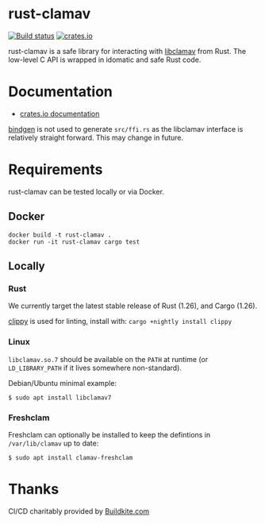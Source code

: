 # rust-clamav
[![Build status](https://badge.buildkite.com/a0da848f88331d8f89467e9a22290760cbf0e16436687f0d9e.svg?branch=master)](https://buildkite.com/icebergdefender/rust-clamav)
[![crates.io](https://img.shields.io/crates/v/clamav.svg)](https://crates.io/crates/clamav)

rust-clamav is a safe library for interacting with [libclamav](https://www.clamav.net) from Rust.
The low-level C API is wrapped in idomatic and safe Rust code.

# Documentation

 - [crates.io documentation](https://docs.rs/clamav/)

[bindgen](https://github.com/rust-lang-nursery/rust-bindgen) is not used to generate `src/ffi.rs` as the libclamav interface is relatively straight forward. This may change in future.

# Requirements

rust-clamav can be tested locally or via Docker.

## Docker

```
docker build -t rust-clamav . 
docker run -it rust-clamav cargo test
```

## Locally

### Rust

We currently target the latest stable release of Rust (1.26), and Cargo (1.26).

[clippy](https://github.com/rust-lang-nursery/rust-clippy) is used for linting, install with: `cargo +nightly install clippy`

### Linux
`libclamav.so.7` should be available on the `PATH` at runtime (or `LD_LIBRARY_PATH` if it lives somewhere non-standard).

Debian/Ubuntu minimal example:

`$ sudo apt install libclamav7`

### Freshclam

Freshclam can optionally be installed to keep the defintions in `/var/lib/clamav` up to date:

`$ sudo apt install clamav-freshclam`

# Thanks

CI/CD charitably provided by [Buildkite.com](https://buildkite.com)
